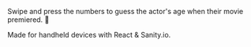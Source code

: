Swipe and press the numbers to guess the actor's age when their movie premiered. 🤷

Made for handheld devices with React & Sanity.io.
